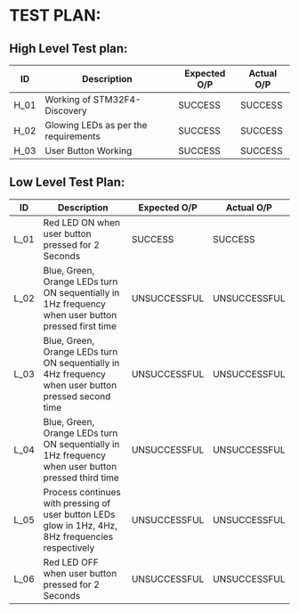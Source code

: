 # TEST PLAN:
## High Level Test plan:
| ID    | Description                             | Expected O/P | Actual O/P |
|-------|-----------------------------------------| ------------ | ---------- |
| H_01  |Working of STM32F4-Discovery             |SUCCESS       |SUCCESS     |   
| H_02  |Glowing LEDs as per the requirements     |SUCCESS       |SUCCESS     |
| H_03  |User Button Working                      |SUCCESS       |SUCCESS     |   


## Low Level Test Plan:
| ID    | Description                                | Expected O/P | Actual O/P | 
|-------|--------------------------------------------| ------------ | -----------| 
| L_01  |Red LED ON when user button pressed for 2 Seconds                                                     | SUCCESS      | SUCCESS      | 
| L_02  |Blue, Green, Orange LEDs turn ON sequentially in 1Hz frequency when user button pressed first time    | UNSUCCESSFUL | UNSUCCESSFUL |
| L_03  |Blue, Green, Orange LEDs turn ON sequentially in 4Hz frequency when user button pressed second time   | UNSUCCESSFUL | UNSUCCESSFUL |
| L_04  |Blue, Green, Orange LEDs turn ON sequentially in 1Hz frequency when user button pressed third time    | UNSUCCESSFUL | UNSUCCESSFUL |
| L_05  |Process continues with pressing of user button LEDs glow in 1Hz, 4Hz, 8Hz frequencies respectively    | UNSUCCESSFUL | UNSUCCESSFUL |
| L_06  |Red LED OFF when user button pressed for 2 Seconds                                                    | UNSUCCESSFUL | UNSUCCESSFUL |
